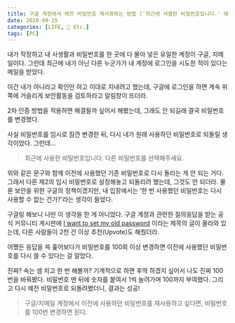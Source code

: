 ```yaml
---
title: 구글 계정에서 예전 비밀번호 재사용하는 방법 ('최근에 사용한 비밀번호입니다.' 해결하기)
date: 2020-09-15
categories: [LIFE, 💫 Etc.]
tags: [PC]
---
```


내가 작정하고 내 사생활과 비밀번호를 한 곳에 다 몰아 넣은 유일한 계정이 구글, 지메일이다. 그런데 최근에 내가 아닌 다른 누군가가 내 계정에 로그인을 시도한 적이 있다는 메일을 받았다.

이건 내가 아니라고 확인만 하고 이대로 지내려고 했는데, 구글에 로그인을 하면 계속 위쪽에 거슬리게 보안활동을 검토하라고 알림창이 뜨더라. 

2차 인증 방법을 적용하면 해결될까 싶어서 해봤는데, 그래도 안 되길래 결국 비밀번호를 변경했다.

사실 비밀번호를 임시로 잠깐 변경한 뒤, 다시 내가 원래 사용하던 비밀번호로 되돌릴 생각이었다. 그런데…

>최근에 사용한 비밀번호입니다. 다른 비밀번호를 선택해주세요.

위와 같은 문구와 함께 이전에 사용했던 기존 비밀번호로 다시 돌리는 게 안 되는 거다. 그래서 다른 제2의 임시 비밀번호로 설정해놓고 되돌리려 했는데, 그것도 안 되더라. 물론 보안을 위한 구글의 정책이겠지만, 내 입장에서는 ‘한 번 사용했던 비밀번호는 다시 사용할 수 없는 건가?’라는 생각이 들었다.

구글링 해보니 나만 이 생각을 한 게 아니었다. 구글 계정과 관련한 질의응답을 받는 공식 커뮤니티 게시판에 [I want to set my old password](https://support.google.com/accounts/thread/2769055) 이라는 제목의 글이 올라와 있는데, 다른 사람들이 2천 건 이상 추천(Upvote)도 해줬더라.

어쨌든 응답을 쓱 훑어보다가 비밀번호를 100회 이상 변경하면 이전에 사용했던 비밀번호를 다시 쓸 수 있다는 걸 알았다. 

진짜? 속는 셈 치고 한 번 해볼까? 기계적으로 하면 후딱 하겠지 싶어서 나도 진짜 100번을 바꿔봤다. 비밀번호 맨 뒤에 숫자를 붙여서 1씩 늘려가며 100까지 부여했다. 그리고 다시 예전 비밀번호로 되돌려봤더니, 결과는 성공!

> 구글/지메일 계정에서 이전에 사용하던 비밀번호를 재사용하고 싶다면, 비밀번호를 100번 변경하면 된다.